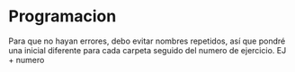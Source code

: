 # Programacion

Para que no hayan errores, debo evitar nombres repetidos, así que pondré una inicial diferente para cada carpeta seguido del numero de ejercicio. EJ + numero
